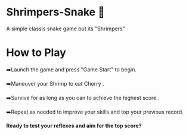 # Shrimpers-Snake 🦐
A simple classis snake game but its "Shrimpers" 

# How to Play
➡️Launch the game and press "Game Start" to begin.

➡️Maneuver your Shrimp to eat Cherry .

➡️Survive for as long as you can to achieve the highest score.

➡️Repeat as needed to improve your skills and top your previous record.

**Ready to test your reflexes and aim for the top score?**
